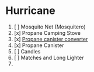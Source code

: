 # Hurricane

1. [ ] Mosquito Net (Mosquitero)
2. [x] Propane Camping Stove
3. [x] [Propane canister converter](https://smile.amazon.com/gp/product/B019CND6J2)
4. [x] Propane Canister
5. [ ] Candles
6. [ ] Matches and Long Lighter
7. 
